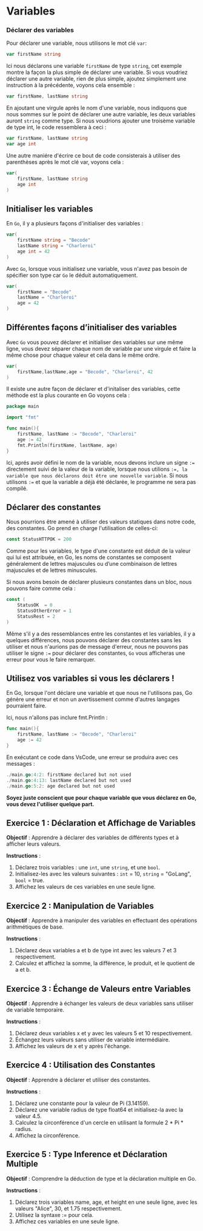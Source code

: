 # Variables

### Déclarer des variables

Pour déclarer une variable, nous utilisons le mot clé `var`:

```go
var firstName string
```
Ici nous déclarons une variable `firstName` de type `string`, cet exemple montre la façon la plus simple de déclarer une variable.
Si vous voudriez déclarer une autre variable, rien de plus simple, ajoutez simplement une instruction à la précédente, voyons cela ensemble : 
```go
var firstName, lastName string
```
En ajoutant une virgule après le nom d'une variable, nous indiquons que nous sommes sur le point de déclarer une autre variable, les deux variables auront `string` comme type.
Si nous voudrions ajouter une troisème variable de type int, le code ressemblera à ceci : 
```go
var firstName, lastName string
var age int
```
Une autre maniére d'écrire ce bout de code consisterais à utiliser des parenthèses après le mot clé var, voyons cela : 
```go
var(
    firstName, lastName string
    age int
)
```

## Initialiser les variables

En `Go`, il y a plusieurs façons d'initialiser des variables : 
```go 
var(
    firstName string = "Becode"
    lastName string = "Charleroi"
    age int = 42
)
```
Avec `Go`, lorsque vous initialisez une variable, vous n'avez pas besoin de spécifier son type car `Go` le déduit automatiquement.
```go
var(
    firstName = "Becode"
    lastName = "Charleroi"
    age = 42
)
```
## Différentes façons d’initialiser des variables

Avec `Go` vous pouvez déclarer et initialiser des variables sur une même ligne, vous devez séparer chaque nom de variable par une virgule et faire la même chose pour chaque valeur et cela dans le même ordre. 
```go
var(
    firstName,lastName,age = "Becode", "Charleroi", 42
)
```
Il existe une autre façon de déclarer et d'initaliser des variables, cette méthode est la plus courante en Go voyons cela :
```go
package main

import "fmt"

func main(){
    firstName, lastName := "Becode", "Charleroi"
    age := 42
    fmt.Println(firstName, lastName, age)
}
```
Ici, aprés avoir défini le nom de la variable, nous devons inclure un signe `:=` directement suivi de la valeur de la variable, lorsque nous utilions `:=, la variable que nous déclarons doit être une nouvelle variable`. Si nous utilisons `:=` et que la variable a déjà été déclarée, le programme ne sera pas compilé.

## Déclarer des constantes

Nous pourrions être amené à utiliser des valeurs statiques dans notre code, des constantes. Go prend en charge l'utilisation de celles-ci: 
```go
const StatusHTTPOK = 200
```
Comme pour les variables, le type d'une constante est déduit de la valeur qui lui est attribuée, en Go, les noms de constantes se composent généralement de lettres majuscules ou d’une combinaison de lettres majuscules et de lettres minuscules.

Si nous avons besoin de déclarer plusieurs constantes dans un bloc, nous pouvons faire comme cela : 
```go
const (
    StatusOK  = 0
    StatusOtherError = 1
    StatusRest = 2
)
```
Même s'il y a des ressemblances entre les constantes et les variables, il y a quelques différences, nous pouvons déclarer des constantes sans les utiliser et nous n'aurions pas de message d'erreur, nous ne pouvons pas utiliser le signe `:=` pour déclarer des constantes, `Go` vous afficheras une erreur pour vous le faire remarquer.

## Utilisez vos variables si vous les déclarers !

En Go, lorsque l'ont déclare une variable et que nous ne l'utilisons pas, Go génère une erreur et non un avertissement comme d'autres langages pourraient faire.

Ici, nous n'allons pas inclure fmt.Println :

```go
func main(){
    firstName, lastName := "Becode", "Charleroi"
    age := 42
}
```
En exécutant ce code dans VsCode, une erreur se produira avec ces messages :
```go
./main.go:4:2: firstName declared but not used
./main.go:4:13: lastName declared but not used
./main.go:5:2: age declared but not used
```
**Soyez juste conscient que pour chaque variable que vous déclarez en Go, vous devez l'utiliser quelque part.**

## Exercice 1 : Déclaration et Affichage de Variables

**Objectif** : Apprendre à déclarer des variables de différents types et à afficher leurs valeurs.

**Instructions** :
1. Déclarez trois variables : une `int`, une `string`, et une `bool`.
2. Initialisez-les avec les valeurs suivantes : `int` = 10, `string` = "GoLang", `bool` = true.
3. Affichez les valeurs de ces variables en une seule ligne.

## Exercice 2 : Manipulation de Variables

**Objectif** : Apprendre à manipuler des variables en effectuant des opérations arithmétiques de base.

**Instructions** :

1. Déclarez deux variables a et b de type int avec les valeurs 7 et 3 respectivement.
2. Calculez et affichez la somme, la différence, le produit, et le quotient de a et b.

## Exercice 3 : Échange de Valeurs entre Variables

**Objectif** : Apprendre à échanger les valeurs de deux variables sans utiliser de variable temporaire.

**Instructions** :

1. Déclarez deux variables x et y avec les valeurs 5 et 10 respectivement.
2. Échangez leurs valeurs sans utiliser de variable intermédiaire.
3. Affichez les valeurs de x et y après l'échange.

## Exercice 4 : Utilisation des Constantes

**Objectif** : Apprendre à déclarer et utiliser des constantes.

**Instructions** :

1. Déclarez une constante pour la valeur de Pi (3.14159).
2. Déclarez une variable radius de type float64 et initialisez-la avec la valeur 4.5.
3. Calculez la circonférence d'un cercle en utilisant la formule 2 * Pi * radius.
4. Affichez la circonférence.

## Exercice 5 : Type Inference et Déclaration Multiple

**Objectif** : Comprendre la déduction de type et la déclaration multiple en Go.

**Instructions** :

1. Déclarez trois variables name, age, et height en une seule ligne, avec les valeurs "Alice", 30, et 1.75 respectivement.
2. Utilisez la syntaxe := pour cela.
3. Affichez ces variables en une seule ligne.
